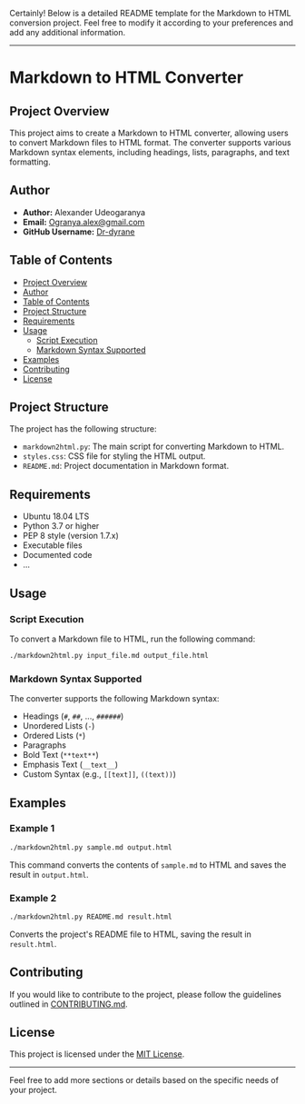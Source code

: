 Certainly! Below is a detailed README template for the Markdown to HTML conversion project. Feel free to modify it according to your preferences and add any additional information.

---

# Markdown to HTML Converter

## Project Overview

This project aims to create a Markdown to HTML converter, allowing users to convert Markdown files to HTML format. The converter supports various Markdown syntax elements, including headings, lists, paragraphs, and text formatting.

## Author

- **Author:** Alexander Udeogaranya
- **Email:** Ogranya.alex@gmail.com
- **GitHub Username:** [Dr-dyrane](https://github.com/Dr-dyrane)

## Table of Contents

- [Project Overview](#project-overview)
- [Author](#author)
- [Table of Contents](#table-of-contents)
- [Project Structure](#project-structure)
- [Requirements](#requirements)
- [Usage](#usage)
  - [Script Execution](#script-execution)
  - [Markdown Syntax Supported](#markdown-syntax-supported)
- [Examples](#examples)
- [Contributing](#contributing)
- [License](#license)

## Project Structure

The project has the following structure:

- `markdown2html.py`: The main script for converting Markdown to HTML.
- `styles.css`: CSS file for styling the HTML output.
- `README.md`: Project documentation in Markdown format.

## Requirements

- Ubuntu 18.04 LTS
- Python 3.7 or higher
- PEP 8 style (version 1.7.x)
- Executable files
- Documented code
- ...

## Usage

### Script Execution

To convert a Markdown file to HTML, run the following command:

```bash
./markdown2html.py input_file.md output_file.html
```

### Markdown Syntax Supported

The converter supports the following Markdown syntax:

- Headings (`#`, `##`, ..., `######`)
- Unordered Lists (`-`)
- Ordered Lists (`*`)
- Paragraphs
- Bold Text (`**text**`)
- Emphasis Text (`__text__`)
- Custom Syntax (e.g., `[[text]]`, `((text))`)

## Examples

### Example 1

```bash
./markdown2html.py sample.md output.html
```

This command converts the contents of `sample.md` to HTML and saves the result in `output.html`.

### Example 2

```bash
./markdown2html.py README.md result.html
```

Converts the project's README file to HTML, saving the result in `result.html`.

## Contributing

If you would like to contribute to the project, please follow the guidelines outlined in [CONTRIBUTING.md](CONTRIBUTING.md).

## License

This project is licensed under the [MIT License](LICENSE).

---

Feel free to add more sections or details based on the specific needs of your project.
